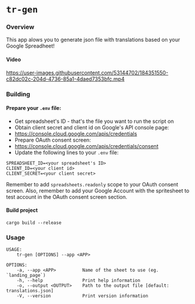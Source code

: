 # `tr-gen`

### Overview
This app alows you to generate json file with translations based on your Google Spreadheet!

#### Video

https://user-images.githubusercontent.com/53144702/184351550-c82dc02c-204d-4736-85a1-4daed7353bfc.mp4




### Building
#### Prepare your `.env` file:
- Get spreadsheet's ID - that's the file you want to run the script on
- Obtain client secret and client id on Google's API console page:
- https://console.cloud.google.com/apis/credentials
- Prepare OAuth consent screen:
- https://console.cloud.google.com/apis/credentials/consent
- Update the following lines to your `.env` file:
```
SPREADSHEET_ID=<your spreadsheet's ID>
CLIENT_ID=<your client id>
CLIENT_SECRET=<your client secret>
```
Remember to add `spreadsheets.readonly` scope to your OAuth consent screen.
Also, remember to add your Google Account with the spritesheet to test account in the OAuth consent screen section.

#### Build project
`cargo build --release`

### Usage
```shell
USAGE:
    tr-gen [OPTIONS] --app <APP>

OPTIONS:
    -a, --app <APP>          Name of the sheet to use (eg. `landing_page`)
    -h, --help               Print help information
    -o, --output <OUTPUT>    Path to the output file [default: translations.json]
    -V, --version            Print version information
```
